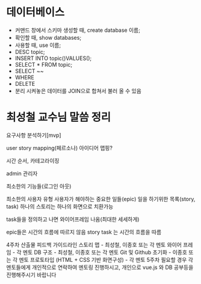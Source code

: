 # 데이터베이스

- 커맨드 창에서 스키마 생성할 때, create database 이름;
- 확인할 때, show databases;
- 사용할 때, use 이름;
- DESC topic;
- INSERT INTO topic()VALUES();
- SELECT * FROM topic;
- SELECT ~~
- WHERE
- DELETE 
- 분리 시켜놓은 데이터를 JOIN으로 합쳐서 불러 올 수 있음
 


# 최성철 교수님 말씀 정리

요구사항 분석하기[mvp]

user story mapping(페르소나)
아이디어 맵핑?

시간 순서, 카테고라이징

admin 관리자 

최소한의 기능들(로그인 아웃)

최소한의 사용자 유형
사용자가 해야하는 중요한 일들(epic)
일을 하기위한 목록(story, task)
하나의 스토리는 하나의 화면으로 치환가능

task들을 정의하고 나면 와이어프레임 나옴(최대한 세세하게)

epic들은 시간의 흐름에 따르지 않음
story task 는 시간의 흐름을 따름




4주차 산출물 피드백 가이드라인
스토리 맵 - 최성철, 이종호 또는 각 멘토
와이어 프레임 - 각 멘토
DB 구조 - 최성철, 이종호 또는 각 멘토
Git 및 Github 초기화 - 이종호 또는 각 멘토
프로토타입 (HTML + CSS 기반 화면구성) - 각 멘토 5주차
필요할 경우 각 멘토들에게 개인적으로 연락하여 멘토링 진행하시고, 개인으로 vue.js 와 DB 공부등을 진행해주시기 바랍니다